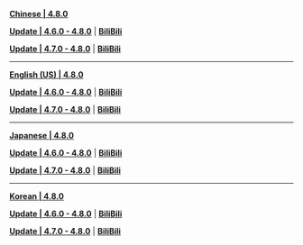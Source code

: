 **[Chinese | 4.8.0](https://autopatchcn.yuanshen.com/client_app/download/pc_zip/20240705190726_7q0dq7IxqQEpugte/Audio_Chinese_4.8.0.zip)**

**[Update | 4.6.0 - 4.8.0](https://autopatchcn.yuanshen.com/client_app/update/hk4e_cn/audio_zh-cn_4.6.0_4.8.0_hdiff_ZaUgLuFBWfdCQMSL.zip)** | **[BiliBili](https://autopatchcn.yuanshen.com/client_app/update/hk4e_cn/audio_zh-cn_4.6.0_4.8.0_hdiff_ZaUgLuFBWfdCQMSL.zip)**

**[Update | 4.7.0 - 4.8.0](https://autopatchcn.yuanshen.com/client_app/update/hk4e_cn/audio_zh-cn_4.7.0_4.8.0_hdiff_QdLjeERMAoCvExzt.zip)** | **[BiliBili](https://autopatchcn.yuanshen.com/client_app/update/hk4e_cn/audio_zh-cn_4.7.0_4.8.0_hdiff_QdLjeERMAoCvExzt.zip)**

---

**[English (US) | 4.8.0](https://autopatchcn.yuanshen.com/client_app/download/pc_zip/20240705190726_7q0dq7IxqQEpugte/Audio_English(US)_4.8.0.zip)**

**[Update | 4.6.0 - 4.8.0](https://autopatchcn.yuanshen.com/client_app/update/hk4e_cn/audio_en-us_4.6.0_4.8.0_hdiff_PJIgPKrDoHJErdvT.zip)** | **[BiliBili](https://autopatchcn.yuanshen.com/client_app/update/hk4e_cn/audio_en-us_4.6.0_4.8.0_hdiff_PJIgPKrDoHJErdvT.zip)**

**[Update | 4.7.0 - 4.8.0](https://autopatchcn.yuanshen.com/client_app/update/hk4e_cn/audio_en-us_4.7.0_4.8.0_hdiff_eNAnuzbTsUXQNrla.zip)** | **[BiliBili](https://autopatchcn.yuanshen.com/client_app/update/hk4e_cn/audio_en-us_4.7.0_4.8.0_hdiff_eNAnuzbTsUXQNrla.zip)**

---

**[Japanese | 4.8.0](https://autopatchcn.yuanshen.com/client_app/download/pc_zip/20240705190726_7q0dq7IxqQEpugte/Audio_Japanese_4.8.0.zip)**

**[Update | 4.6.0 - 4.8.0](https://autopatchcn.yuanshen.com/client_app/update/hk4e_cn/audio_ja-jp_4.6.0_4.8.0_hdiff_aEsHUrwwzjWDseJN.zip)** | **[BiliBili](https://autopatchcn.yuanshen.com/client_app/update/hk4e_cn/audio_ja-jp_4.6.0_4.8.0_hdiff_aEsHUrwwzjWDseJN.zip)**

**[Update | 4.7.0 - 4.8.0](https://autopatchcn.yuanshen.com/client_app/update/hk4e_cn/audio_ja-jp_4.7.0_4.8.0_hdiff_pgIRBgtnJMNTtERS.zip)** | **[BiliBili](https://autopatchcn.yuanshen.com/client_app/update/hk4e_cn/audio_ja-jp_4.7.0_4.8.0_hdiff_pgIRBgtnJMNTtERS.zip)**

---

**[Korean | 4.8.0](https://autopatchcn.yuanshen.com/client_app/download/pc_zip/20240705190726_7q0dq7IxqQEpugte/Audio_Korean_4.8.0.zip)**

**[Update | 4.6.0 - 4.8.0](https://autopatchcn.yuanshen.com/client_app/update/hk4e_cn/audio_ko-kr_4.6.0_4.8.0_hdiff_GwTwwrbtWcrstWvd.zip)** | **[BiliBili](https://autopatchcn.yuanshen.com/client_app/update/hk4e_cn/audio_ko-kr_4.6.0_4.8.0_hdiff_GwTwwrbtWcrstWvd.zip)**

**[Update | 4.7.0 - 4.8.0](https://autopatchcn.yuanshen.com/client_app/update/hk4e_cn/audio_ko-kr_4.7.0_4.8.0_hdiff_eTQLFbEKXVztAWuM.zip)** | **[BiliBili](https://autopatchcn.yuanshen.com/client_app/update/hk4e_cn/audio_ko-kr_4.7.0_4.8.0_hdiff_eTQLFbEKXVztAWuM.zip)**

